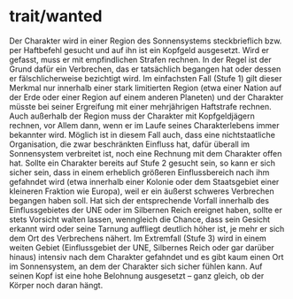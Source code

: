 # trait/wanted

Der Charakter wird in einer Region des Sonnensystems steckbrieflich bzw. per Haftbefehl gesucht und auf ihn ist ein Kopfgeld ausgesetzt. Wird er gefasst, muss er mit empfindlichen Strafen rechnen. In der Regel ist der Grund dafür ein Verbrechen, das er tatsächlich begangen hat oder dessen er fälschlicherweise bezichtigt wird. Im einfachsten Fall (Stufe 1) gilt dieser Merkmal nur innerhalb einer stark limitierten Region (etwa einer Nation auf der Erde oder einer Region auf einem anderen Planeten) und der Charakter müsste bei seiner Ergreifung mit einer mehrjährigen Haftstrafe rechnen. Auch außerhalb der Region muss der Charakter mit Kopfgeldjägern rechnen, vor Allem dann, wenn er im Laufe seines Charakterlebens immer bekannter wird. Möglich ist in diesem Fall auch, dass eine nichtstaatliche Organisation, die zwar beschränkten Einfluss hat, dafür überall im Sonnensystem verbreitet ist, noch eine Rechnung mit dem Charakter offen hat. Sollte ein Charakter bereits auf Stufe 2 gesucht sein, so kann er sich sicher sein, dass in einem erheblich größeren Einflussbereich nach ihm gefahndet wird (etwa innerhalb einer Kolonie oder dem Staatsgebiet einer kleineren Fraktion wie Europa), weil er ein äußerst schweres Verbrechen begangen haben soll. Hat sich der entsprechende Vorfall innerhalb des Einflussgebietes der UNE oder im Silbernen Reich ereignet haben, sollte er stets Vorsicht walten lassen, wenngleich die Chance, dass sein Gesicht erkannt wird oder seine Tarnung auffliegt deutlich höher ist, je mehr er sich dem Ort des Verbrechens nähert. Im Extremfall (Stufe 3) wird in einem weiten Gebiet (Einflussgebiet der UNE, Silbernes Reich oder gar darüber hinaus) intensiv nach dem Charakter gefahndet und es gibt kaum einen Ort im Sonnensystem, an dem der Charakter sich sicher fühlen kann. Auf seinen Kopf ist eine hohe Belohnung ausgesetzt – ganz gleich, ob der Körper noch daran hängt.

